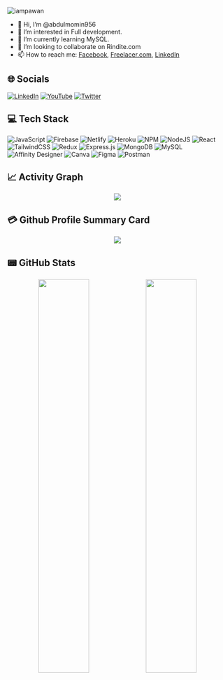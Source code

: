<p align="left"> <img src="https://komarev.com/ghpvc/?username=abdulmomin956&label=Views&color=blue&style=plastic&style=for-the-badge" alt="iampawan" /> </p>

- 👋 Hi, I’m @abdulmomin956
- 👀 I’m interested in Full development.
- 🌱 I’m currently learning MySQL.
- 💞️ I’m looking to collaborate on Rindite.com
- 📫 How to reach me: [Facebook](https://web.facebook.com/profile.php?id=100075723857043), [Freelacer.com](https://www.freelancer.com/u/designermomin28), [LinkedIn](https://www.linkedin.com/in/abdulmomin956/)

## 🌐 Socials
[![LinkedIn](https://img.shields.io/badge/LinkedIn-0077B5?style=for-the-badge&logo=linkedin&logoColor=white)](https://www.linkedin.com/in/abdulmomin956/) [![YouTube](https://img.shields.io/badge/YouTube-FF0000?style=for-the-badge&logo=youtube&logoColor=white)](https://www.youtube.com/channel/UCEhCt6GUrHvbc3slrcaMoEw) [![Twitter](https://img.shields.io/twitter/follow/ABDULMO83395153?logo=Twitter&style=for-the-badge)](https://twitter.com/ABDULMO83395153)

## 💻 Tech Stack
![JavaScript](https://img.shields.io/badge/javascript-%23323330.svg?style=for-the-badge&logo=javascript&logoColor=%23F7DF1E)  ![Firebase](https://img.shields.io/badge/firebase-%23039BE5.svg?style=for-the-badge&logo=firebase)  ![Netlify](https://img.shields.io/badge/netlify-%23000000.svg?style=for-the-badge&logo=netlify&logoColor=#00C7B7) ![Heroku](https://img.shields.io/badge/heroku-%23430098.svg?style=for-the-badge&logo=heroku&logoColor=white) ![NPM](https://img.shields.io/badge/NPM-%23000000.svg?style=for-the-badge&logo=npm&logoColor=white) ![NodeJS](https://img.shields.io/badge/node.js-6DA55F?style=for-the-badge&logo=node.js&logoColor=white) ![React](https://img.shields.io/badge/react-%2320232a.svg?style=for-the-badge&logo=react&logoColor=%2361DAFB)![TailwindCSS](https://img.shields.io/badge/tailwindcss-%2338B2AC.svg?style=for-the-badge&logo=tailwind-css&logoColor=white) ![Redux](https://img.shields.io/badge/redux-%23593d88.svg?style=for-the-badge&logo=redux&logoColor=white) ![Express.js](https://img.shields.io/badge/express.js-%23404d59.svg?style=for-the-badge&logo=express&logoColor=%2361DAFB) ![MongoDB](https://img.shields.io/badge/MongoDB-%234ea94b.svg?style=for-the-badge&logo=mongodb&logoColor=white) ![MySQL](https://img.shields.io/badge/mysql-%2300f.svg?style=for-the-badge&logo=mysql&logoColor=white) ![Affinity Designer](https://img.shields.io/badge/affinitydesginer-%231B72BE.svg?style=for-the-badge&logo=affinity-designer&logoColor=white) ![Canva](https://img.shields.io/badge/Canva-%2300C4CC.svg?style=for-the-badge&logo=Canva&logoColor=white) 	![Figma](https://img.shields.io/badge/figma-%23F24E1E.svg?style=for-the-badge&logo=figma&logoColor=white) ![Postman](https://img.shields.io/badge/Postman-FF6C37?style=for-the-badge&logo=postman&logoColor=white) 


## 📈 Activity Graph
<p align="center">
	<img src="https://activity-graph.herokuapp.com/graph?username=abdulmomin956&theme=minimal"/>
</p>


## 💳 Github Profile Summary Card
<p align="center">
  <img src="https://github-profile-summary-cards.vercel.app/api/cards/profile-details?username=abdulmomin956&theme=vue"/>
</p>


## 📟 GitHub Stats
<p align="center">
	<img width="48%" src="https://github-readme-stats.vercel.app/api?username=abdulmomin956&show_icons=true&theme=vue" />
	<img width="48%" src="https://github-readme-streak-stats.herokuapp.com/?user=abdulmomin956&theme=vue" />
</p>
